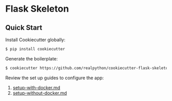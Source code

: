 # Flask Skeleton

## Quick Start

Install Cookiecutter globally:

```sh
$ pip install cookiecutter
```

Generate the boilerplate:

```sh
$ cookiecutter https://github.com/realpython/cookiecutter-flask-skeleton.git
```

Review the set up guides to configure the app:

1. [setup-with-docker.md](setup-with-docker.md)
1. [setup-without-docker.md](setup-without-docker.md)
